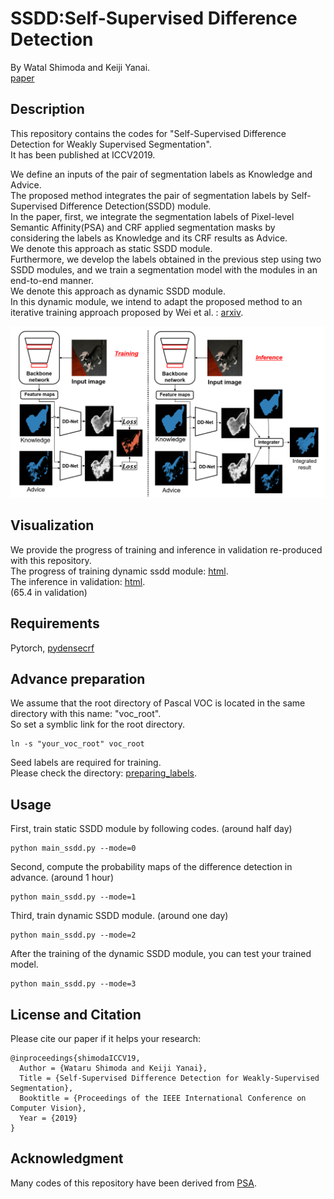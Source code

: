 # SSDD:Self-Supervised Difference Detection
By Watal Shimoda and Keiji Yanai.  
[paper](https://arxiv.org/abs/1911.01370)

## Description
This repository contains the codes for "Self-Supervised Difference Detection for Weakly Supervised Segmentation".  
It has been published at ICCV2019.  

We define an inputs of the pair of segmentation labels as Knowledge and Advice.  
The proposed method integrates the pair of segmentation labels by Self-Supervised Difference Detection(SSDD) module.  
In the paper, first, we integrate the segmentation labels of Pixel-level Semantic Affinity(PSA) and CRF applied segmentation masks by 
considering the labels as Knowledge and its CRF results as Advice.  
We denote this approach as static SSDD module.  
Furthermore, we develop the labels obtained in the previous step using two SSDD modules,
and we train a segmentation model with the modules in an end-to-end manner.  
We denote this approach as dynamic SSDD module.  
In this dynamic module, we intend to adapt the proposed method to an iterative training approach proposed by Wei et al. : [arxiv](https://arxiv.org/abs/1509.03150).

<img src="https://github.com/shimoda-uec/ssdd/blob/master/figure/ssdd_module.png">

## Visualization
We provide the progress of training and inference in validation re-produced with this repository.  
The progress of training dynamic ssdd module: [html](http://mm.cs.uec.ac.jp/shimoda-k/space0/wseg/ssdd/git/ssdd/script/dssdd.html).  
The inference in validation: [html](http://mm.cs.uec.ac.jp/shimoda-k/space0/wseg/ssdd/git/ssdd/script/val.html).  
(65.4 in validation)

## Requirements
Pytorch, [pydensecrf](https://github.com/lucasb-eyer/pydensecrf)

## Advance preparation
We assume that the root directory of Pascal VOC is located in the same directory with this name: "voc_root".  
So set a symblic link for the root directory.
```
ln -s "your_voc_root" voc_root
```

Seed labels are required for training.  
Please check the directory: [preparing_labels](https://github.com/shimoda-uec/ssdd/tree/master/prepare_labels).  

## Usage
First, train static SSDD module by following codes. (around half day)  
```
python main_ssdd.py --mode=0
```

Second, compute the probability maps of the difference detection in advance. (around 1 hour)  
```
python main_ssdd.py --mode=1
```

Third, train dynamic SSDD module. (around one day)  
```
python main_ssdd.py --mode=2
```

After the training of the dynamic SSDD module, you can test your trained model.  
```
python main_ssdd.py --mode=3
```

## License and Citation
Please cite our paper if it helps your research:
```
@inproceedings{shimodaICCV19,
  Author = {Wataru Shimoda and Keiji Yanai},
  Title = {Self-Supervised Difference Detection for Weakly-Supervised Segmentation},  
  Booktitle = {Proceedings of the IEEE International Conference on Computer Vision},
  Year = {2019}
}  
```

## Acknowledgment
Many codes of this repository have been derived from [PSA](https://github.com/jiwoon-ahn/psa).
